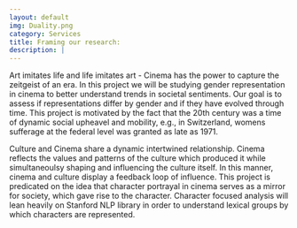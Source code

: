 ```yaml
---
layout: default
img: Duality.png
category: Services
title: Framing our research:
description: |
---
```

Art imitates life and life imitates art - Cinema has the power to capture the zeitgeist of an era. In this project we will be studying gender representation in cinema to better understand trends in societal sentiments. Our goal is to assess if representations differ by gender and if they have evolved through time. This project is motivated by the fact that the 20th century was a time of dynamic social upheavel and mobility, e.g., in Switzerland, womens sufferage at the federal level was granted as late as 1971.

Culture and Cinema share a dynamic intertwined relationship. Cinema reflects the values and patterns of the culture which produced it while simultaneoulsy shaping and influencing the culture itself. In this manner, cinema and culture display a feedback loop of influence. This project is predicated on the idea that character portrayal in cinema serves as a mirror for society, which gave rise to the character. Character focused analysis will lean heavily on Stanford NLP library in order to understand lexical groups by which characters are represented.
